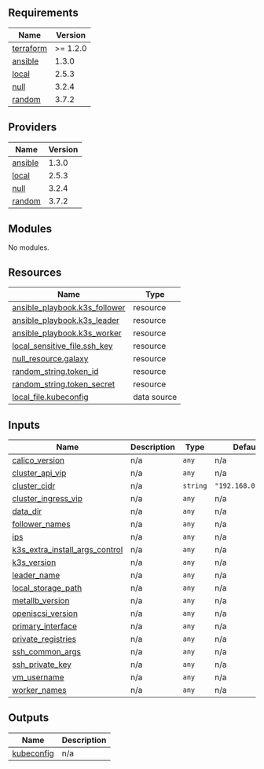 <!-- BEGIN_TF_DOCS -->
## Requirements

| Name | Version |
|------|---------|
| <a name="requirement_terraform"></a> [terraform](#requirement\_terraform) | >= 1.2.0 |
| <a name="requirement_ansible"></a> [ansible](#requirement\_ansible) | 1.3.0 |
| <a name="requirement_local"></a> [local](#requirement\_local) | 2.5.3 |
| <a name="requirement_null"></a> [null](#requirement\_null) | 3.2.4 |
| <a name="requirement_random"></a> [random](#requirement\_random) | 3.7.2 |

## Providers

| Name | Version |
|------|---------|
| <a name="provider_ansible"></a> [ansible](#provider\_ansible) | 1.3.0 |
| <a name="provider_local"></a> [local](#provider\_local) | 2.5.3 |
| <a name="provider_null"></a> [null](#provider\_null) | 3.2.4 |
| <a name="provider_random"></a> [random](#provider\_random) | 3.7.2 |

## Modules

No modules.

## Resources

| Name | Type |
|------|------|
| [ansible_playbook.k3s_follower](https://registry.terraform.io/providers/ansible/ansible/1.3.0/docs/resources/playbook) | resource |
| [ansible_playbook.k3s_leader](https://registry.terraform.io/providers/ansible/ansible/1.3.0/docs/resources/playbook) | resource |
| [ansible_playbook.k3s_worker](https://registry.terraform.io/providers/ansible/ansible/1.3.0/docs/resources/playbook) | resource |
| [local_sensitive_file.ssh_key](https://registry.terraform.io/providers/hashicorp/local/2.5.3/docs/resources/sensitive_file) | resource |
| [null_resource.galaxy](https://registry.terraform.io/providers/hashicorp/null/3.2.4/docs/resources/resource) | resource |
| [random_string.token_id](https://registry.terraform.io/providers/hashicorp/random/3.7.2/docs/resources/string) | resource |
| [random_string.token_secret](https://registry.terraform.io/providers/hashicorp/random/3.7.2/docs/resources/string) | resource |
| [local_file.kubeconfig](https://registry.terraform.io/providers/hashicorp/local/2.5.3/docs/data-sources/file) | data source |

## Inputs

| Name | Description | Type | Default | Required |
|------|-------------|------|---------|:--------:|
| <a name="input_calico_version"></a> [calico\_version](#input\_calico\_version) | n/a | `any` | n/a | yes |
| <a name="input_cluster_api_vip"></a> [cluster\_api\_vip](#input\_cluster\_api\_vip) | n/a | `any` | n/a | yes |
| <a name="input_cluster_cidr"></a> [cluster\_cidr](#input\_cluster\_cidr) | n/a | `string` | `"192.168.0.0/16"` | no |
| <a name="input_cluster_ingress_vip"></a> [cluster\_ingress\_vip](#input\_cluster\_ingress\_vip) | n/a | `any` | n/a | yes |
| <a name="input_data_dir"></a> [data\_dir](#input\_data\_dir) | n/a | `any` | n/a | yes |
| <a name="input_follower_names"></a> [follower\_names](#input\_follower\_names) | n/a | `any` | n/a | yes |
| <a name="input_ips"></a> [ips](#input\_ips) | n/a | `any` | n/a | yes |
| <a name="input_k3s_extra_install_args_control"></a> [k3s\_extra\_install\_args\_control](#input\_k3s\_extra\_install\_args\_control) | n/a | `any` | n/a | yes |
| <a name="input_k3s_version"></a> [k3s\_version](#input\_k3s\_version) | n/a | `any` | n/a | yes |
| <a name="input_leader_name"></a> [leader\_name](#input\_leader\_name) | n/a | `any` | n/a | yes |
| <a name="input_local_storage_path"></a> [local\_storage\_path](#input\_local\_storage\_path) | n/a | `any` | n/a | yes |
| <a name="input_metallb_version"></a> [metallb\_version](#input\_metallb\_version) | n/a | `any` | n/a | yes |
| <a name="input_openiscsi_version"></a> [openiscsi\_version](#input\_openiscsi\_version) | n/a | `any` | n/a | yes |
| <a name="input_primary_interface"></a> [primary\_interface](#input\_primary\_interface) | n/a | `any` | n/a | yes |
| <a name="input_private_registries"></a> [private\_registries](#input\_private\_registries) | n/a | `any` | n/a | yes |
| <a name="input_ssh_common_args"></a> [ssh\_common\_args](#input\_ssh\_common\_args) | n/a | `any` | n/a | yes |
| <a name="input_ssh_private_key"></a> [ssh\_private\_key](#input\_ssh\_private\_key) | n/a | `any` | n/a | yes |
| <a name="input_vm_username"></a> [vm\_username](#input\_vm\_username) | n/a | `any` | n/a | yes |
| <a name="input_worker_names"></a> [worker\_names](#input\_worker\_names) | n/a | `any` | n/a | yes |

## Outputs

| Name | Description |
|------|-------------|
| <a name="output_kubeconfig"></a> [kubeconfig](#output\_kubeconfig) | n/a |
<!-- END_TF_DOCS -->

